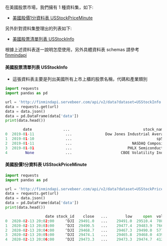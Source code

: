 在美國股票市場，我們擁有 1 種資料集，如下:

- [美國股價1分資料表 USStockPriceMinute](https://finmind.github.io/tutor/UnitedStatesStock/#usstockpriceminute)

另外針對資料集整理出的列表如下:

- [美國股票清單列表 USStockInfo](https://finmind.github.io/tutor/UnitedStatesStock/#usstockinfo)

根據上述資料表逐一說明怎麼使用，另外具體資料表 schemas 請參考 [finmindapi](http://finmindapi.servebeer.com/docs#/default/method_api_v2_data_get)

#### 美國股票清單列表 USStockInfo

- 這張資料表主要是列出美國所有上市上櫃的股票名稱，代碼和產業類別

```python
import requests
import pandas as pd

url = 'http://finmindapi.servebeer.com/api/v2/data?dataset=USStockInfo'
data = requests.get(url)
data = data.json()
data = pd.DataFrame(data['data'])
print(data.head())

        date              ...                                 stock_name
0  2019-01-11              ...               Dow Jones Industrial Average
1  2019-01-10              ...                                      sp500
2  2019-01-11              ...                           NASDAQ Composite
3  2019-01-01              ...                         PHLX Semiconductor
4        None              ...                      CBOE Volatility Index
```

#### 美國股價1分資料表 USStockPriceMinute

```python
import requests
import pandas as pd

url = 'http://finmindapi.servebeer.com/api/v2/data?dataset=USStockPriceMinute&stock_id=^DJI&date=2019-01-01'
data = requests.get(url)
data = data.json()
data = pd.DataFrame(data['data'])
print(data.head())

                  date stock_id    close   ...        low     open  volume
0  2020-02-13 20:02:00     ^DJI  29491.0   ...    29491.0  29510.4  708882
1  2020-02-13 20:03:00     ^DJI  29490.5   ...    29477.4  29483.9  766202
2  2020-02-13 20:04:00     ^DJI  29468.7   ...    29467.3  29490.0  577330
3  2020-02-13 20:05:00     ^DJI  29474.1   ...    29465.8  29468.0  439754
4  2020-02-13 20:06:00     ^DJI  29473.3   ...    29473.3  29474.7  412897
```